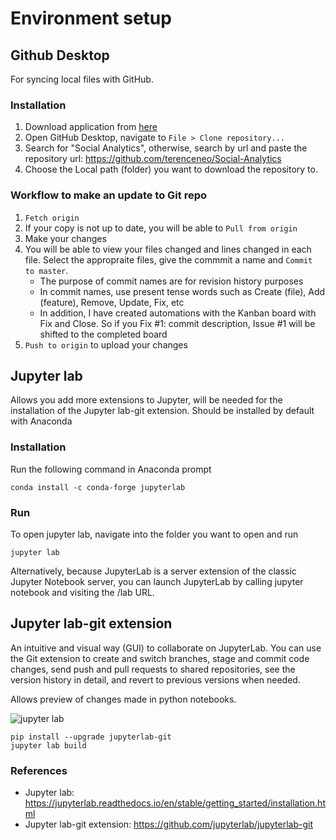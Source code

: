 # Environment setup

## Github Desktop

For syncing local files with GitHub.

### Installation

1. Download application from [here](https://desktop.github.com/)
2. Open GitHub Desktop, navigate to ```File > Clone repository...```
3. Search for "Social Analytics", otherwise, search by url and paste the repository url: https://github.com/terenceneo/Social-Analytics
4. Choose the Local path (folder) you want to download the repository to.

### Workflow to make an update to Git repo

1. ```Fetch origin```
2. If your copy is not up to date, you will be able to ```Pull from origin```
3. Make your changes
4. You will be able to view your files changed and lines changed in each file. Select the appropraite files, give the commmit a name and ```Commit to master```.
    - The purpose of commit names are for revision history purposes
    - In commit names, use present tense words such as Create (file), Add (feature), Remove, Update, Fix, etc
    - In addition, I have created automations with the Kanban board with Fix and Close. So if you Fix #1: commit description, Issue #1 will be shifted to the completed board
5. ```Push to origin``` to upload your changes

## Jupyter lab

Allows you add more extensions to Jupyter, will be needed for the installation of the Jupyter lab-git extension. Should be installed by default with Anaconda

### Installation

Run the following command in Anaconda prompt

```shell
conda install -c conda-forge jupyterlab
```

### Run

To open jupyter lab, navigate into the folder you want to open and run

```shell
jupyter lab
```

Alternatively, because JupyterLab is a server extension of the classic Jupyter Notebook server, you can launch JupyterLab by calling jupyter notebook and visiting the /lab URL.

## Jupyter lab-git extension

An intuitive and visual way (GUI) to collaborate on JupyterLab. You can use the Git extension to create and switch branches, stage and commit code changes, send push and pull requests to shared repositories, see the version history in detail, and revert to previous versions when needed.

Allows preview of changes made in python notebooks.

![jupyter lab](https://github.com/jupyterlab/jupyterlab-git/blob/master/docs/figs/demo-0-10-0.gif)

```shell
pip install --upgrade jupyterlab-git
jupyter lab build
```

### References

- Jupyter lab: https://jupyterlab.readthedocs.io/en/stable/getting_started/installation.html
- Jupyter lab-git extension: https://github.com/jupyterlab/jupyterlab-git